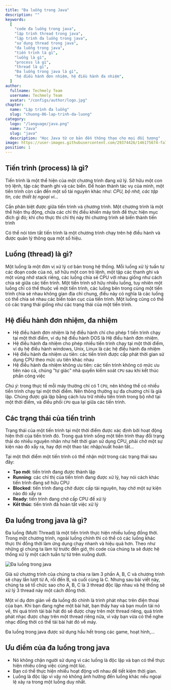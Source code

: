 ```yaml
---
title: "Đa luồng trong Java"
description: ""
keywords:
  [
    "code đa luồng trong java",
    "lập trình thread trong java",
    "lập trình đa luồng trong java",
    "sử dụng thread trong java",
    "đa luồng trong java",
    "tiến trình là gì",
    "luồng là gì",
    "process là gì",
    "thread là gì",
    "Đa luồng trong java là gì",
    "hệ điều hành đơn nhiệm, hệ điều hành đa nhiệm",
  ]
author:
  fullname: Techmely Team
  username: Techmely Team
  avatar: "/configs/author/logo.jpg"
chapter:
  name: "Lập trình đa luồng"
  slug: "chuong-06-lap-trinh-da-luong"
category:
  logo: "/language/java.png"
  name: "Java"
  slug: "java"
  description: "Học Java từ cơ bản đến thông thạo cho mọi đối tượng"
image: https://user-images.githubusercontent.com/29374426/146175674-fa7e09f7-4e42-485e-a2b5-8c664601b203.png
position: 1
---
```


## Tiến trình (process) là gì?

Tiến trình là một thể hiện của một chương trình đang xử lý. Sở hữu một con trỏ lệnh, tập các thanh ghi và các biến. Để hoàn thành tác vụ của mình, một tiến trình còn cần đến một số tài nguyên khác như: _CPU, bộ nhớ, các tập tin, các thiết bị ngoại vi..._

Cần phân biệt được giữa tiến trình và chương trình. Một chương trình là một thể hiện thụ động, chứa các chỉ thị điều khiển máy tính để thực hiện mục đích gì đó; khi cho thực thi chỉ thị này thì chương trình sẽ biến thành tiến trình

Có thể nói tóm tắt tiến trình là một chương trình chạy trên hệ điều hành và được quản lý thông qua một số hiệu.

## Luồng (thread) là gì?

Một luồng là một đơn vị xử lý cơ bản trong hệ thống. Mỗi luồng xử lý tuần tự các đoạn code của nó, sở hữu một con trỏ lệnh, một tập các thanh ghi và một vùng nhớ stack riêng, các luồng chia sẻ CPU với nhau giống như cách chia sẻ giữa các tiến trình. Một tiến trình sở hữu nhiều luồng, tuy nhiên một luồng chỉ có thể thuộc về một tiến trình, các luồng bên trong cùng một tiến trình chia sẻ nhau không gian địa chỉ chung, điều này có nghĩa là các luồng có thể chia sẻ nhau các biến toàn cục của tiến trình. Một luồng cũng có thể có các trạng thái giống như các trạng thái của một tiến trình.

## Hệ điều hành đơn nhiệm, đa nhiệm

- Hệ điều hành đơn nhiệm là hệ điều hành chỉ cho phép 1 tiến trình chạy tại một thời điểm, ví dụ hệ điều hành DOS là Hệ điều hành đơn nhiệm.
- Hệ điều hành đa nhiệm cho phép nhiều tiến trình chạy tại một thời điểm, ví dụ hệ điều hành windows, Unix, Linux là các hệ điều hành đa nhiệm
- Hệ điều hành đa nhiệm ưu tiên: các tiến trình được cấp phát thời gian sử dụng CPU theo mức ưu tiên khác nhau
- Hệ điều hành đa nhiệm không ưu tiên: các tiến trình không có mức ưu tiên nào cả, chúng "tự giác" nhả quyền kiểm soát `CPU` sau khi kết thúc phần công việc

_Chú ý:_ trong thực tế mỗi máy thường chỉ có 1 `CPU`, nên không thể có nhiều tiến trình chạy tại một thời điểm. Nên thông thường sự đa chương chỉ là giả lập. Chúng được giả lập bằng cách lưu trữ nhiều tiến trình trong bộ nhớ tại một thời điểm, và điều phối `CPU` qua lại giữa các tiến trình.

## Các trạng thái của tiến trình

Trạng thái của một tiến trình tại một thời điểm được xác định bởi hoạt động hiện thời của tiến trình đó. Trong quá trình sống một tiến trình thay đổi trạng thái do nhiều nguyên nhân như hết thời gian sử dụng CPU, phải chờ một sự kiện nào đó xẩy ra, hay đợi một thao tác nhập/xuất hoàn tất…

Tại một thời điểm một tiến trình có thể nhận một trong các trạng thái sau đây:

- **Tạo mới**: tiến trình đang được thành lập
- **Running**: các chỉ thị của tiến trình đang được xử lý, hay nói cách khác tiến trình đang sở hữu CPU
- **Blocked**: tiến trình đang chờ được cấp tài nguyên, hay chờ một sự kiện nào đó xẩy ra
- **Ready**: tiến trình đang chờ cấp CPU để xử lý
- **Kết thúc**: tiến trình đã hoàn tất việc xử lý

## Đa luồng trong java là gì?

Đa luồng (Multi Thread) là một tiến trình thực hiện nhiều luồng đồng thời. Trong một chương trình, ngoài luồng chính thì có thể có các luồng khác thực thi đồng thời làm ứng dụng chạy nhanh và hiệu quả hơn. Theo như những gì chúng ta làm từ trước đến giờ, thì code của chúng ta sẽ được hệ thống xử lý một cách tuần tự từ trên xuống dưới.

![Đa luồng trong java](https://user-images.githubusercontent.com/29374426/146175674-fa7e09f7-4e42-485e-a2b5-8c664601b203.png)

Giả sử chương trình của chúng ta chia ra làm 3 phần A, B, C và chương trình sẽ chạy lần lượt từ A, rồi đến B, và cuối cùng là C. Nhưng sau bài viết này, chúng ta sẽ tổ chức sao cho A, B, C là 3 thread độc lập nhau và hệ thống sẽ xử lý 3 thread này một cách đồng thời.

Một ví dụ đơn giản về đa luồng đó chính là trình phát nhạc trên điện thoại của bạn. Khi bạn đang nghe một bài hát, bạn thấy hay và bạn muồn tải nó về, thì quá trình tải bài hát đó sẽ được chạy trên một thread riêng, quá trình phát nhạc được chạy trên một thread riêng nữa, vì vậy bạn vừa có thể nghe nhạc đồng thời có thể tải bài hát đó về máy.

Đa luồng trong java được sử dụng hầu hết trong các game, hoạt hình,...

## Ưu điểm của đa luồng trong java

- Nó không chặn người sử dụng vì các luồng là độc lập và bạn có thể thực hiện nhiều công việc cùng một lúc.
- Bạn có thể thực hiện nhiều hoạt động với nhau để tiết kiệm thời gian.
- Luồng là độc lập vì vậy nó không ảnh hưởng đến luồng khác nếu ngoại lệ xảy ra trong một luồng duy nhất.
